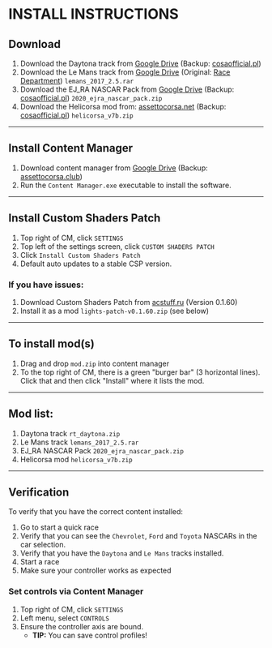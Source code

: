 # INSTALL INSTRUCTIONS

## Download
1. Download the Daytona track from [Google Drive](https://drive.google.com/uc?id=1xsSM3sgsCZxu33xQrnU7gC2VABhHu3wC&export=download) (Backup: [cosaofficial.pl](http://cosaofficial.pl/download/EJRA/rt_daytona.zip))
2. Download the Le Mans track from [Google Drive](https://drive.google.com/file/d/1CFuZnorebQdKtN5Jc1f63JHo_0HqXxKV&export=download) (Original: [Race Department](https://www.racedepartment.com/downloads/circuit-24h-lemans-2017.2482/)) `lemans_2017_2.5.rar`
3. Download the EJ_RA NASCAR Pack from [Google Drive](https://drive.google.com/uc?id=1kGutalxVvuBBTtVXKvUoe6d_Wztgawlk&export=download) (Backup: [cosaofficial.pl](http://cosaofficial.pl/download/EJRA/2020_ejra_nascar_pack_1_0_1.zip)) `2020_ejra_nascar_pack.zip`
4. Download the Helicorsa mod from: [assettocorsa.net](https://www.assettocorsa.net/forum/index.php?attachments/helicorsa_v7b-zip.114265) (Backup: [cosaofficial.pl](http://cosaofficial.pl/download/EJRA/helicorsa_v7b.zip)) `helicorsa_v7b.zip`

---

## Install Content Manager
1. Download content manager from [Google Drive](https://drive.google.com/uc?export=download&id=0B6GfX1zRa8pOREhEM1BqZno1ckk) (Backup: [assettocorsa.club](https://assettocorsa.club/content-manager.html))
2. Run the `Content Manager.exe` executable to install the software.

---

## Install Custom Shaders Patch
1. Top right of CM, click `SETTINGS`
2. Top left of the settings screen, click `CUSTOM SHADERS PATCH`
3. Click `Install Custom Shaders Patch`
4. Default auto updates to a stable CSP version.

### If you have issues:
1. Download Custom Shaders Patch from [acstuff.ru](https://acstuff.ru/patch/?get=0.1.60) (Version 0.1.60)
2. Install it as a mod `lights-patch-v0.1.60.zip` (see below)

---

## To install mod(s)
1. Drag and drop `mod.zip` into content manager
2. To the top right of CM, there is a green "burger bar" (3 horizontal lines). Click that and then click "Install" where it lists the mod.

---

## Mod list:
1. Daytona track `rt_daytona.zip`
2. Le Mans track `lemans_2017_2.5.rar`
3. EJ_RA NASCAR Pack `2020_ejra_nascar_pack.zip`
4. Helicorsa mod `helicorsa_v7b.zip`

---

## Verification
To verify that you have the correct content installed:
1. Go to start a quick race
2. Verify that you can see the `Chevrolet`, `Ford` and `Toyota` NASCARs in the car selection.
3. Verify that you have the `Daytona` and `Le Mans` tracks installed.
4. Start a race
5. Make sure your controller works as expected

### Set controls via Content Manager
1. Top right of CM, click `SETTINGS`
2. Left menu, select `CONTROLS`
3. Ensure the controller axis are bound.
   - **TIP:** You can save control profiles!